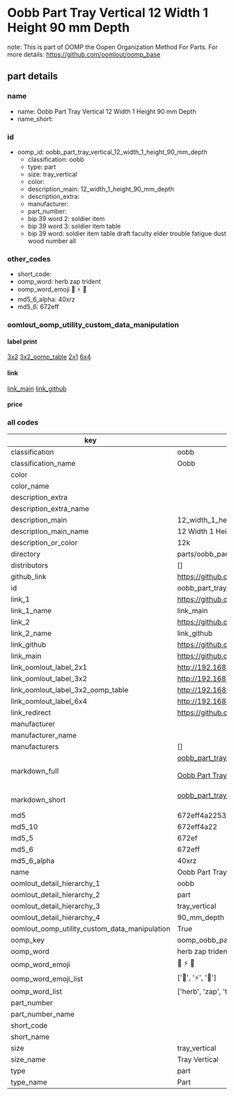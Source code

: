 # Oobb Part Tray Vertical 12 Width 1 Height 90 mm Depth  

note: This is part of OOMP the Oopen Organization Method For Parts. For more details: https://github.com/oomlout/oomp_base

##  part details
  







### name
* name: Oobb Part Tray Vertical 12 Width 1 Height 90 mm Depth
* name_short: 
### id
* oomp_id: oobb_part_tray_vertical_12_width_1_height_90_mm_depth
  * classification: oobb
  * type: part
  * size: tray_vertical
  * color: 
  * description_main: 12_width_1_height_90_mm_depth
  * description_extra: 
  * manufacturer: 
  * part_number: 
  * bip 39 word 2: soldier item
  * bip 39 word 3: soldier item table
  * bip 39 word: soldier item table draft faculty elder trouble fatigue dust wood number all

### other_codes
* short_code: 
* oomp_word: herb zap trident
* oomp_word_emoji :herb: :zap: :trident:
* md5_6_alpha: 40xrz
* md5_6: 672eff






### oomlout_oomp_utility_custom_data_manipulation
#### label print
[3x2](http://192.168.1.245:1112/?label=oomp%2040xrz)
[3x2_oomp_table](http://192.168.1.108:1112/?label=oomp%2040xrz)
[2x1](http://192.168.1.242:1112/?label=oomp%2040xrz)
[6x4](http://192.168.1.55:1112/?label=oomp%2040xrz)    

#### link

[link_main](https://github.com/oomlout/oomlout_oomp_version_1_messy/tree/main/parts/oobb_part_tray_vertical_12_width_1_height_90_mm_depth) [link_github](https://github.com/oomlout/oomlout_oomp_version_1_messy/tree/main/parts/oobb_part_tray_vertical_12_width_1_height_90_mm_depth)                             

#### price







### all codes 
| key | value |  
| --- | --- |  
| classification | oobb |  
| classification_name | Oobb |  
| color |  |  
| color_name |  |  
| description_extra |  |  
| description_extra_name |  |  
| description_main | 12_width_1_height_90_mm_depth |  
| description_main_name | 12 Width 1 Height 90 mm Depth |  
| description_or_color | 12k |  
| directory | parts/oobb_part_tray_vertical_12_width_1_height_90_mm_depth |  
| distributors | [] |  
| github_link | https://github.com/oomlout/oomlout_oomp_part_src/tree/main/parts/oobb_part_tray_vertical_12_width_1_height_90_mm_depth |  
| id | oobb_part_tray_vertical_12_width_1_height_90_mm_depth |  
| link_1 | https://github.com/oomlout/oomlout_oomp_version_1_messy/tree/main/parts/oobb_part_tray_vertical_12_width_1_height_90_mm_depth |  
| link_1_name | link_main |  
| link_2 | https://github.com/oomlout/oomlout_oomp_version_1_messy/tree/main/parts/oobb_part_tray_vertical_12_width_1_height_90_mm_depth |  
| link_2_name | link_github |  
| link_github | https://github.com/oomlout/oomlout_oomp_version_1_messy/tree/main/parts/oobb_part_tray_vertical_12_width_1_height_90_mm_depth |  
| link_main | https://github.com/oomlout/oomlout_oomp_version_1_messy/tree/main/parts/oobb_part_tray_vertical_12_width_1_height_90_mm_depth |  
| link_oomlout_label_2x1 | http://192.168.1.242:1112/?label=oomp%2040xrz |  
| link_oomlout_label_3x2 | http://192.168.1.245:1112/?label=oomp%2040xrz |  
| link_oomlout_label_3x2_oomp_table | http://192.168.1.108:1112/?label=oomp%2040xrz |  
| link_oomlout_label_6x4 | http://192.168.1.55:1112/?label=oomp%2040xrz |  
| link_redirect | https://github.com/oomlout/oomlout_oomp_version_1_messy/tree/main/parts/oobb_part_tray_vertical_12_width_1_height_90_mm_depth |  
| manufacturer |  |  
| manufacturer_name |  |  
| manufacturers | [] |  
| markdown_full | [oobb_part_tray_vertical_12_width_1_height_90_mm_depth](none)<br>[](none)<br>[Oobb Part Tray Vertical 12 Width 1 Height 90 Mm Depth](none)<br><br> |  
| markdown_short | [oobb_part_tray_vertical_12_width_1_height_90_mm_depth](none)<br><br> |  
| md5 | 672eff4a2253dd211d28d41fb9ddb674 |  
| md5_10 | 672eff4a22 |  
| md5_5 | 672ef |  
| md5_6 | 672eff |  
| md5_6_alpha | 40xrz |  
| name | Oobb Part Tray Vertical 12 Width 1 Height 90 mm Depth |  
| oomlout_detail_hierarchy_1 | oobb |  
| oomlout_detail_hierarchy_2 | part |  
| oomlout_detail_hierarchy_3 | tray_vertical |  
| oomlout_detail_hierarchy_4 | 90_mm_depth |  
| oomlout_oomp_utility_custom_data_manipulation | True |  
| oomp_key | oomp_oobb_part_tray_vertical_12_width_1_height_90_mm_depth |  
| oomp_word | herb zap trident |  
| oomp_word_emoji | :herb: :zap: :trident: |  
| oomp_word_emoji_list | [':herb:', ':zap:', ':trident:'] |  
| oomp_word_list | ['herb', 'zap', 'trident'] |  
| part_number |  |  
| part_number_name |  |  
| short_code |  |  
| short_name |  |  
| size | tray_vertical |  
| size_name | Tray Vertical |  
| type | part |  
| type_name | Part |  
